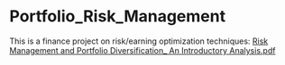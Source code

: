 # Portfolio_Risk_Management
This is a finance project on risk/earning optimization techniques:
[Risk Management and Portfolio Diversification_ An Introductory Analysis.pdf](https://github.com/user-attachments/files/22055528/Risk.Management.and.Portfolio.Diversification_.An.Introductory.Analysis.pdf)
